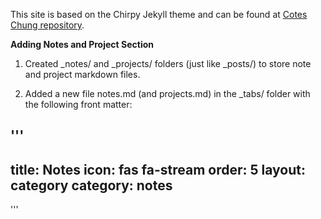 This site is based on the Chirpy Jekyll theme and can be found at [Cotes Chung repository](https://github.com/cotes2020/jekyll-theme-chirpy.git).

**Adding Notes and Project Section**
1. Created _notes/ and _projects/ folders (just like _posts/) to store note and project markdown files.

2. Added a new file notes.md (and projects.md) in the _tabs/ folder with the following front matter:

'''
---
title: Notes
icon: fas fa-stream
order: 5
layout: category
category: notes
---

'''


